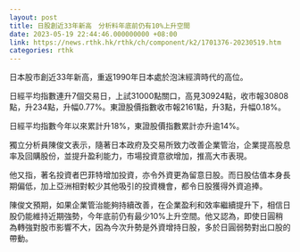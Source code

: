 ```yaml
---
layout: post
title: 日股創近33年新高　分析料年底前仍有10%上升空間
date: 2023-05-19 22:44:46.000000000 +08:00
link: https://news.rthk.hk/rthk/ch/component/k2/1701376-20230519.htm
categories: rthk
---
```


日本股市創近33年新高，重返1990年日本處於泡沫經濟時代的高位。

日經平均指數連升7個交易日，上試31000點關口，高見30924點，收市報30808點，升234點，升幅0.77%。東證股價指數收市報2161點，升3點，升幅0.18%。

日經平均指數今年以來累計升18%，東證股價指數累計亦升逾14%。

獨立分析員陳俊文表示，隨著日本政府及交易所致力改善企業管治，企業提高股息率及回購股份，並提升盈利能力，市場投資意欲增加，推高大市表現。

他又指，著名投資者巴菲特增加投資，亦令外資更為留意日股。而日股估值本身長期偏低，加上亞洲相對較少其他吸引的投資機會，都令日股獲得外資追捧。

陳俊文預期，如果企業管治能夠持續改善，在企業盈利和效率繼續提升下，相信日股仍能維持近期強勢，今年底前仍有最少10%上升空間。他又認為，即使日圓稍為轉強對股市影響不大，因為今次升勢是外資增持日股，多於日圓弱勢對出口股的帶動。
